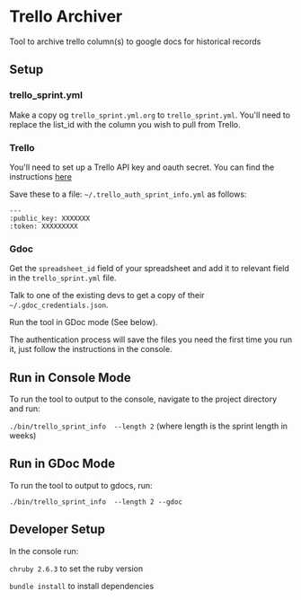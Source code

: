# Trello Archiver

Tool to archive trello column(s) to google docs for historical records

## Setup

### trello_sprint.yml

Make a copy og `trello_sprint.yml.org` to `trello_sprint.yml`. You'll need to replace the list_id with the column you wish to pull from Trello.

### Trello

You'll need to set up a Trello API key and oauth secret. You can find the instructions [here](https://trello.com/app-key)

Save these to a file: `~/.trello_auth_sprint_info.yml` as follows:

```
---
:public_key: XXXXXXX
:token: XXXXXXXXX
```

### Gdoc

Get the `spreadsheet_id` field of your spreadsheet and add it to relevant field in the `trello_sprint.yml` file.

Talk to one of the existing devs to get a copy of their `~/.gdoc_credentials.json`.

Run the tool in GDoc mode (See below).

The authentication process will save the files you need the first time you run it, just follow the instructions in the console.

## Run in Console Mode

To run the tool to output to the console, navigate to the project directory and run:

`./bin/trello_sprint_info  --length 2` (where length is the sprint length in weeks)

## Run in GDoc Mode

To run the tool to output to gdocs, run:

`./bin/trello_sprint_info  --length 2 --gdoc`

## Developer Setup

In the console run:

`chruby 2.6.3` to set the ruby version

`bundle install` to install dependencies
